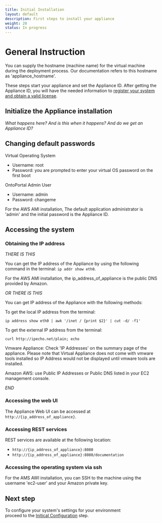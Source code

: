 ```yaml
---
title: Initial Installation
layout: default
description: First steps to install your appliance
weight: 20
status: In progress
---
```


# General Instruction

You can supply the hostname (machine name) for the virtual machine 
during the deployment process. 
Our documentation refers to this hostname as 'appliance_hostname'.

These steps start your appliance and set the Appliance ID. 
After getting the Appliance ID, you will have the needed information
to <a href="../registration">register your system and obtain a valid license</a>.

## Initialize the Appliance installation

_What happens here? And is this when it happens? And do we get an Appliance ID?_

## Changing default passwords

Virtual Operating System
* Username: root
* Password: you are prompted to enter your virtual OS password on the first boot

OntoPortal Admin User
* Username: admin
* Password: changeme

For the AWS AMI installation, The default application administrator is 'admin' and the initial password is the Appliance ID.

## Accessing the system

### Obtaining the IP address

_THERE IS THIS_

You can get the IP address of the Appliance by using the following command 
in the terminal: `ip addr show eth0`.

For the AWS AMI installation, the ip_address_of_appliance is 
the public DNS provided by Amazon. 

_OR THERE IS THIS_

You can get IP address of the Appliance with the following methods:

To get the local IP address from the terminal:
```
ip address show eth0 | awk '/inet / {print $2}' | cut -d/ -f1'
```

To get the external IP address from the terminal:
```
curl http://ipecho.net/plain; echo
```

Vmware Appliance:
Check 'IP Addresses' on the summary page of the appliance. Please note that Virtual Appliance does not come with vmware tools installed so IP Address would not be displayed until vmware tools are installed.

Amazon AWS:
use Public IP Addresses or Public DNS listed in your EC2 management console.

_END_

### Accessing the web UI

The Appliance Web UI can be accessed at `http://{ip_address_of_appliance}`. 


### Accessing REST services

REST services are available at the following location:
* `http://{ip_address_of_appliance}:8080`
* `http://{ip_address_of_appliance}:8080/documentation`

### Accessing the operating system via ssh

For the AMS AWI installation, you can  SSH to the machine 
using the username 'ec2-user' and your Amazon private key.


## Next step

To configure your system's settings for your environment  
proceed to the <a href="../initial_configuration">Initical Configuration</a> step.
